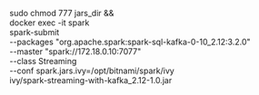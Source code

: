 sudo chmod 777 jars_dir && \
docker exec -it spark \
spark-submit \
--packages "org.apache.spark:spark-sql-kafka-0-10_2.12:3.2.0" \
--master "spark://172.18.0.10:7077" \
--class Streaming \
--conf spark.jars.ivy=/opt/bitnami/spark/ivy \
ivy/spark-streaming-with-kafka_2.12-1.0.jar